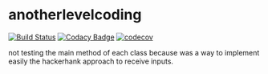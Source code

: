 # anotherlevelcoding

[![Build Status](https://travis-ci.org/mrcosta/anotherlevelcoding.svg?branch=master)](https://travis-ci.org/mrcosta/anotherlevelcoding)
[![Codacy Badge](https://api.codacy.com/project/badge/Grade/9003b11cca664c76a7ab7fcdfa67f8bc)](https://www.codacy.com/app/mrcosta/anotherlevelcoding?utm_source=github.com&amp;utm_medium=referral&amp;utm_content=mrcosta/anotherlevelcoding&amp;utm_campaign=Badge_Grade)
[![codecov](https://codecov.io/gh/mrcosta/anotherlevelcoding/branch/master/graph/badge.svg)](https://codecov.io/gh/mrcosta/anotherlevelcoding)

not testing the main method of each class because was a way to implement easily the hackerhank approach to receive inputs.
